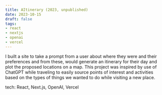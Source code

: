 ```yaml
---
title: AItinerary (2023, unpublished)
date: 2023-10-15
draft: false
tags:
- react
- nextjs
- openai
- vercel
---
```


I built a site to take a prompt from a user about where they were and their preferences and from these, would generate an itinerary for their day and plot the proposed locations on a map.
This project was inspired by use of ChatGPT while traveling to easily source points of interest and activities based on the types of things we wanted to do while visiting a new place.

tech: React, Next.js, OpenAI, Vercel
